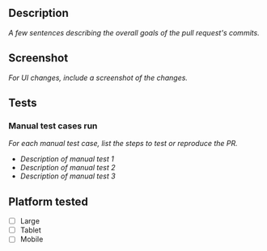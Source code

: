 ## Description
_A few sentences describing the overall goals of the pull request's commits._

## Screenshot
_For UI changes, include a screenshot of the changes._

## Tests
### Manual test cases run
_For each manual test case, list the steps to test or reproduce the PR._
- _Description of manual test 1_
- _Description of manual test 2_
- _Description of manual test 3_

## Platform tested
- [ ] Large
- [ ] Tablet
- [ ] Mobile
